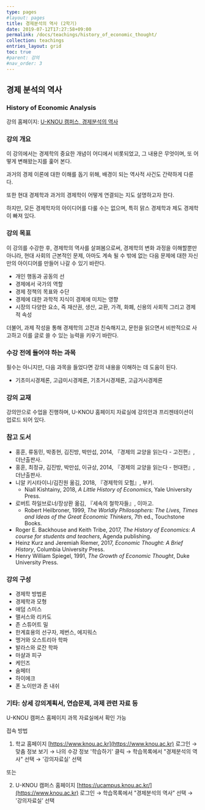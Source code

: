 ```yaml
---
type: pages
#layout: pages
title: 경제분석의 역사 (2학기)
date: 2019-07-12T17:27:58+09:00
permalink: /docs/teachings/history_of_economic_thought/
collection: teachings
entries_layout: grid
toc: true
#parent: 강의
#nav_order: 3
---
```


## 경제 분석의 역사

### History of Economic Analysis

강의 홈페이지: [U-KNOU 캠퍼스, 경제분석의 역사](https://ucampus.knou.ac.kr/ekp/user/course/initUCRCourse.sdo?sbjtId=KNOU1331001&cntsId=KNOU1331)


### 강의 개요
이 강의에서는 경제학의 중요한 개념이 어디에서 비롯되었고, 그 내용은 무엇이며, 또 어떻게 변해왔는지를 훑어 본다. 

과거의 경제 이론에 대한 이해를 돕기 위해, 배경이 되는 역사적 사건도 간략하게 다룬다. 

또한 현대 경제학과 과거의 경제학이 어떻게 연결되는 지도 설명하고자 한다. 

하지만, 모든 경제학자의 아이디어를 다룰 수는 없으며, 특히 맑스 경제학과 제도 경제학이 빠져 있다.


### 강의 목표

이 강의를 수강한 후, 경제학의 역사를 살펴봄으로써, 경제학의 변화 과정을 이해할뿐만 아니라, 현대 사회의 근본적인 문제, 아마도 계속 될 수 밖에 없는 다음 문제에 대한 자신만의 아이디어를 만들어 나갈 수 있기 바란다.

- 개인 행동과 공동의 선
- 경제에서 국가의 역할
- 경제 정책의 목표와 수단
- 경제에 대한 과학적 지식이 경제에 미치는 영향
- 시장의 다양한 요소, 즉 재산권, 생산, 교환, 가격, 화폐, 신용의 사회적 그리고 경제적 속성

더불어, 과제 작성을 통해 경제학의 고전과 친숙해지고, 문헌을 읽으면서 비판적으로 사고하고 이를 글로 쓸 수 있는 능력을 키우기 바란다.


### 수강 전에 들어야 하는 과목

필수는 아니지만, 다음 과목을 들었다면 강의 내용을 이해하는 데 도움이 된다.

- 기초미시경제론, 고급미시경제론, 기초거시경제론, 고급거시경제론


### 강의 교재


강의안으로 수업을 진행하며, U-KNOU 홈페이지 자료실에 강의안과 프리젠테이션이 업로드 되어 있다.


### 참고 도서

- 홍훈, 류동민, 박종현, 김진방, 박만섭, 2014,  『경제의 교양을 읽는다 - 고전편』, 더난출판사. 
- 홍훈, 최정규, 김진방, 박만섭, 이규상, 2014,  『경제의 교양을 읽는다 - 현대편』, 더난출판사.
- 니알 키시타이니/김진원 옮김, 2018, 『경제학의 모험』, 부키.
  * Niall Kishtainy, 2018, <em>A Little History of Economics</em>, Yale University Press.
- 로버트 하일브로너/장상환 옮김, 『세속의 철학자들』, 이마고. 
  - Robert Heilbroner, 1999, <em>The Worldly Philosophers: The Lives, Times and Ideas of the Great Economic Thinkers</em>, 7th ed., Touchstone Books.
- Roger E. Backhouse and Keith Tribe, 2017, <em>The History of Economics: A course for students and teachers</em>, Agenda publishing.
- Heinz Kurz and Jeremiah Riemer, 2017, <em>Economic Thought: A Brief History</em>, Columbia University Press.
- Henry William Spiegel, 1991, <em>The Growth of Economic Thought</em>, Duke University Press.


### 강의 구성

- 경제학 방법론
- 경제학과 모형
- 애덤 스미스
- 맬서스와 리카도
- 존 스튜어트 밀
- 한계효용의 선구자, 제번스, 에지워스
- 멩거와 오스트리아 학파
- 발라스와 로잔 학파
- 마샬과 피구 
- 케인즈 
- 슘페터
- 하이에크
- 폰 노이만과 존 내쉬

### 기타: 상세 강의계획서, 연습문제, 과제 관련 자료 등
U-KNOU 캠퍼스 홈페이지 과목 자료실에서 확인 가능

접속 방법

1. 학교 홈페이지 [https://www.knou.ac.kr](https://www.knou.ac.kr) 로그인 
→ 맞춤 정보 보기 
→ 나의 수강 정보 '학습하기' 클릭 
→ 학습목록에서 "경제분석의 역사" 선택 
→ '강의자료실' 선택 

또는

2. U-KNOU 캠퍼스 홈페이지 [https://ucampus.knou.ac.kr/](https://www.knou.ac.kr) 로그인 
→ 학습목록에서 "경제분석의 역사” 선택
→  '강의자료실’ 선택
